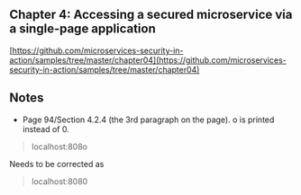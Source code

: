 ## Chapter 4: Accessing a secured microservice via a single-page application

[https://github.com/microservices-security-in-action/samples/tree/master/chapter04](https://github.com/microservices-security-in-action/samples/tree/master/chapter04)

## Notes

* Page 94/Section 4.2.4 (the 3rd paragraph on the page). o is printed instead of 0.

> localhost:808o

Needs to be corrected as

> localhost:8080


